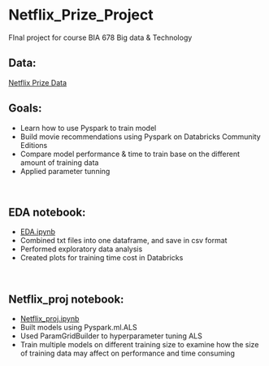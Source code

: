 # Netflix_Prize_Project

FInal project for course BIA 678 Big data & Technology
<br>
## Data: 
[Netflix Prize Data](https://www.kaggle.com/datasets/netflix-inc/netflix-prize-data)
<br>
## Goals:
* Learn how to use Pyspark to train model
* Build movie recommendations using Pyspark on Databricks Community Editions
* Compare model performance & time to train base on the different amount of training data
* Applied parameter tunning

<br>

## EDA notebook: 
* [EDA.ipynb](https://github.com/kandosa/Netflix_Prize_Project/blob/main/eda.ipynb)
* Combined txt files into one dataframe, and save in csv format
* Performed exploratory data analysis
* Created plots for training time cost in Databricks

<br>

## Netflix_proj notebook: 
* [Netflix_proj.ipynb](https://github.com/kandosa/Netflix_Prize_Project/blob/main/Netflix_proj.ipynb)
* Built models using Pyspark.ml.ALS
* Used ParamGridBuilder to hyperparameter tuning ALS
* Train multiple models on different training size to examine how the size of training data may affect on performance and time consuming
